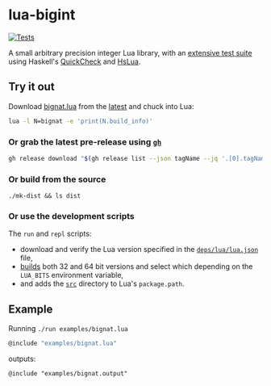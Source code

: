 # lua-bigint
[![Tests](https://github.com/rootmos/lua-bigint/actions/workflows/tests.yaml/badge.svg)](https://github.com/rootmos/lua-bigint/actions/workflows/tests.yaml)

A small arbitrary precision integer Lua library,
with an [extensive test suite](tests/src) using Haskell's
[QuickCheck](https://hackage.haskell.org/package/QuickCheck)
and [HsLua](https://hackage.haskell.org/package/hslua).


## Try it out
Download [bignat.lua](https://github.com/rootmos/lua-bigint/releases/download/latest/bignat.lua)
from the [latest](https://github.com/rootmos/lua-bigint/releases/latest)
and chuck into Lua:
```sh
lua -l N=bignat -e 'print(N.build_info)'
```

### Or grab the latest pre-release using [`gh`](https://cli.github.com/manual/gh_release)
```sh
gh release download "$(gh release list --json tagName --jq '.[0].tagName')" --pattern bignat.lua
```

### Or build from the source
```
./mk-dist && ls dist
```

### Or use the development scripts
The `run` and `repl` scripts:
* download and verify the Lua version specified in the [`deps/lua/lua.json`](deps/lua/lua.json) file,
* [builds](deps/lua/build) both 32 and 64 bit versions and select which depending on the `LUA_BITS` environment variable,
* and adds the [`src`](src) directory to Lua's `package.path`.

## Example
Running `./run examples/bignat.lua`
```lua
@include "examples/bignat.lua"
```
outputs:
```
@include "examples/bignat.output"
```
